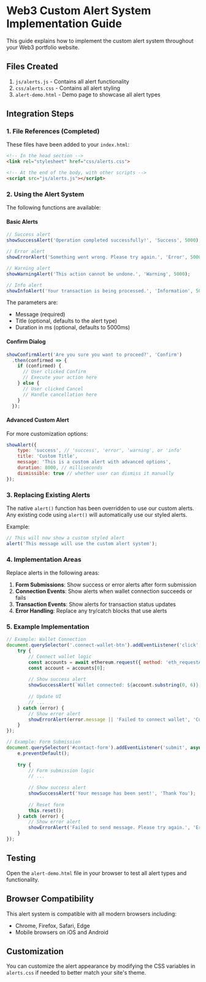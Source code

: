# Web3 Custom Alert System Implementation Guide

This guide explains how to implement the custom alert system throughout your Web3 portfolio website.

## Files Created

1. `js/alerts.js` - Contains all alert functionality
2. `css/alerts.css` - Contains all alert styling
3. `alert-demo.html` - Demo page to showcase all alert types

## Integration Steps

### 1. File References (Completed)

These files have been added to your `index.html`:

```html
<!-- In the head section -->
<link rel="stylesheet" href="css/alerts.css">

<!-- At the end of the body, with other scripts -->
<script src="js/alerts.js"></script>
```

### 2. Using the Alert System

The following functions are available:

#### Basic Alerts

```javascript
// Success alert
showSuccessAlert('Operation completed successfully!', 'Success', 5000);

// Error alert
showErrorAlert('Something went wrong. Please try again.', 'Error', 5000);

// Warning alert
showWarningAlert('This action cannot be undone.', 'Warning', 5000);

// Info alert
showInfoAlert('Your transaction is being processed.', 'Information', 5000);
```

The parameters are:
- Message (required)
- Title (optional, defaults to the alert type)
- Duration in ms (optional, defaults to 5000ms)

#### Confirm Dialog

```javascript
showConfirmAlert('Are you sure you want to proceed?', 'Confirm')
  .then(confirmed => {
    if (confirmed) {
      // User clicked Confirm
      // Execute your action here
    } else {
      // User clicked Cancel
      // Handle cancellation here
    }
  });
```

#### Advanced Custom Alert

For more customization options:

```javascript
showAlert({
    type: 'success', // 'success', 'error', 'warning', or 'info'
    title: 'Custom Title',
    message: 'This is a custom alert with advanced options',
    duration: 8000, // milliseconds
    dismissible: true // whether user can dismiss it manually
});
```

### 3. Replacing Existing Alerts

The native `alert()` function has been overridden to use our custom alerts. Any existing code using `alert()` will automatically use our styled alerts.

Example:
```javascript
// This will now show a custom styled alert
alert('This message will use the custom alert system');
```

### 4. Implementation Areas

Replace alerts in the following areas:

1. **Form Submissions**: Show success or error alerts after form submission
2. **Connection Events**: Show alerts when wallet connection succeeds or fails
3. **Transaction Events**: Show alerts for transaction status updates
4. **Error Handling**: Replace any try/catch blocks that use alerts

### 5. Example Implementation

```javascript
// Example: Wallet Connection
document.querySelector('.connect-wallet-btn').addEventListener('click', async function() {
    try {
        // Connect wallet logic
        const accounts = await ethereum.request({ method: 'eth_requestAccounts' });
        const account = accounts[0];
        
        // Show success alert
        showSuccessAlert(`Wallet connected: ${account.substring(0, 6)}...${account.substring(38)}`, 'Connected');
        
        // Update UI
        // ...
    } catch (error) {
        // Show error alert
        showErrorAlert(error.message || 'Failed to connect wallet', 'Connection Error');
    }
});

// Example: Form Submission
document.querySelector('#contact-form').addEventListener('submit', async function(e) {
    e.preventDefault();
    
    try {
        // Form submission logic
        // ...
        
        // Show success alert
        showSuccessAlert('Your message has been sent!', 'Thank You');
        
        // Reset form
        this.reset();
    } catch (error) {
        // Show error alert
        showErrorAlert('Failed to send message. Please try again.', 'Error');
    }
});
```

## Testing

Open the `alert-demo.html` file in your browser to test all alert types and functionality.

## Browser Compatibility

This alert system is compatible with all modern browsers including:
- Chrome, Firefox, Safari, Edge
- Mobile browsers on iOS and Android

## Customization

You can customize the alert appearance by modifying the CSS variables in `alerts.css` if needed to better match your site's theme. 